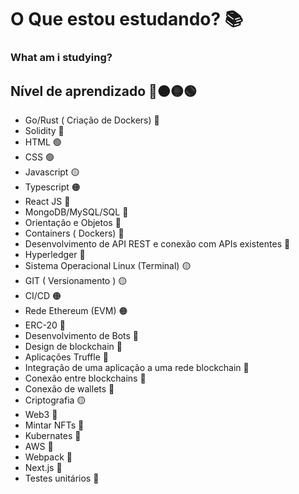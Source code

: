 # O Que estou estudando? 📚
### What am i studying?

## Nível de aprendizado 🔴🟠🟡🟢
- Go/Rust ( Criação de Dockers) 🔴
- Solidity 🔴
- HTML 🟢
- CSS 🟢
- Javascript  🟡
- Typescript 🟠
- React JS 🔴
- MongoDB/MySQL/SQL 🔴
- Orientação e Objetos 🔴
- Containers ( Dockers) 🔴
- Desenvolvimento de API REST e conexão com APIs existentes 🔴
- Hyperledger 🔴
- Sistema Operacional Linux (Terminal) 🟡
- GIT ( Versionamento ) 🟡
- CI/CD 🟠
- Rede Ethereum (EVM) 🟠
- ERC-20 🔴
- Desenvolvimento de Bots 🔴
- Design de blockchain 🔴
- Aplicações Truffle 🔴
- Integração de uma aplicação a uma rede blockchain 🔴
- Conexão entre blockchains 🔴
- Conexão de wallets 🔴
- Criptografia 🟡
- Web3 🔴
- Mintar NFTs 🔴
- Kubernates 🔴
- AWS 🔴
- Webpack 🔴
- Next.js 🔴
- Testes unitários 🔴
